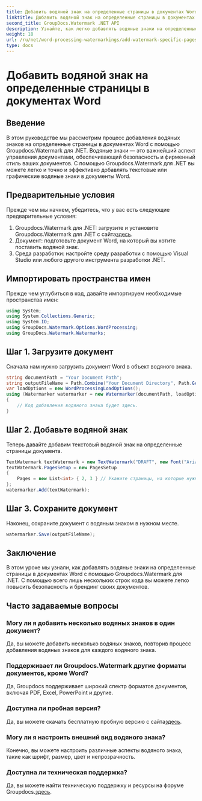 ```yaml
---
title: Добавить водяной знак на определенные страницы в документах Word
linktitle: Добавить водяной знак на определенные страницы в документах Word
second_title: GroupDocs.Watermark .NET API
description: Узнайте, как легко добавлять водяные знаки на определенные страницы в документах Word с помощью Groupdocs для .NET. Повысьте безопасность документов и брендинг.
weight: 18
url: /ru/net/word-processing-watermarkings/add-watermark-specific-pages-word-docs/
type: docs
---
```

# Добавить водяной знак на определенные страницы в документах Word

## Введение
В этом руководстве мы рассмотрим процесс добавления водяных знаков на определенные страницы в документах Word с помощью Groupdocs.Watermark для .NET. Водяные знаки — это важнейший аспект управления документами, обеспечивающий безопасность и фирменный стиль ваших документов. С помощью Groupdocs.Watermark для .NET вы можете легко и точно и эффективно добавлять текстовые или графические водяные знаки в документы Word.
## Предварительные условия
Прежде чем мы начнем, убедитесь, что у вас есть следующие предварительные условия:
1.  Groupdocs.Watermark для .NET: загрузите и установите Groupdocs.Watermark для .NET с сайта[здесь](https://releases.groupdocs.com/Watermark/net/).
2. Документ: подготовьте документ Word, на который вы хотите поставить водяной знак.
3. Среда разработки: настройте среду разработки с помощью Visual Studio или любого другого инструмента разработки .NET.

## Импортировать пространства имен
Прежде чем углубиться в код, давайте импортируем необходимые пространства имен:
```csharp
using System;
using System.Collections.Generic;
using System.IO;
using GroupDocs.Watermark.Options.WordProcessing;
using GroupDocs.Watermark.Watermarks;
```
## Шаг 1. Загрузите документ
Сначала нам нужно загрузить документ Word в объект водяного знака.
```csharp
string documentPath = "Your Document Path";
string outputFileName = Path.Combine("Your Document Directory", Path.GetFileName(documentPath));
var loadOptions = new WordProcessingLoadOptions();
using (Watermarker watermarker = new Watermarker(documentPath, loadOptions))
{
    // Код добавления водяного знака будет здесь.
}
```
## Шаг 2. Добавьте водяной знак
Теперь давайте добавим текстовый водяной знак на определенные страницы документа.
```csharp
TextWatermark textWatermark = new TextWatermark("DRAFT", new Font("Arial", 42));
textWatermark.PagesSetup = new PagesSetup
{
    Pages = new List<int> { 2, 3 } // Укажите страницы, на которые нужно добавить водяной знак
};
watermarker.Add(textWatermark);
```
## Шаг 3. Сохраните документ
Наконец, сохраните документ с водяным знаком в нужном месте.
```csharp
watermarker.Save(outputFileName);
```

## Заключение
В этом уроке мы узнали, как добавлять водяные знаки на определенные страницы в документах Word с помощью Groupdocs.Watermark для .NET. С помощью всего лишь нескольких строк кода вы можете легко повысить безопасность и брендинг своих документов.
## Часто задаваемые вопросы
### Могу ли я добавить несколько водяных знаков в один документ?
Да, вы можете добавить несколько водяных знаков, повторив процесс добавления водяных знаков для каждого водяного знака.
### Поддерживает ли Groupdocs.Watermark другие форматы документов, кроме Word?
Да, Groupdocs поддерживает широкий спектр форматов документов, включая PDF, Excel, PowerPoint и другие.
### Доступна ли пробная версия?
 Да, вы можете скачать бесплатную пробную версию с сайта[здесь](https://releases.groupdocs.com/).
### Могу ли я настроить внешний вид водяного знака?
Конечно, вы можете настроить различные аспекты водяного знака, такие как шрифт, размер, цвет и непрозрачность.
### Доступна ли техническая поддержка?
 Да, вы можете найти техническую поддержку и ресурсы на форуме Groupdocs.[здесь](https://forum.groupdocs.com/c/watermark/19).